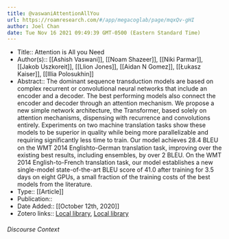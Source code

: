 ```yaml
---
title: @vaswaniAttentionAllYou
url: https://roamresearch.com/#/app/megacoglab/page/mqxQv-gHI
author: Joel Chan
date: Tue Nov 16 2021 09:49:39 GMT-0500 (Eastern Standard Time)
---
```


- Title:: Attention is All you Need
- Author(s):: [[Ashish Vaswani]], [[Noam Shazeer]], [[Niki Parmar]], [[Jakob Uszkoreit]], [[Llion Jones]], [[Aidan N Gomez]], [[Łukasz Kaiser]], [[Illia Polosukhin]]
- Abstract:: The dominant sequence transduction models are based on complex recurrent or convolutional neural networks that include an encoder and a decoder. The best performing models also connect the encoder and decoder through an attention mechanism. We propose a new simple network architecture, the Transformer, based solely on attention mechanisms, dispensing with recurrence and convolutions entirely. Experiments on two machine translation tasks show these models to be superior in quality while being more parallelizable and requiring signiﬁcantly less time to train. Our model achieves 28.4 BLEU on the WMT 2014 Englishto-German translation task, improving over the existing best results, including ensembles, by over 2 BLEU. On the WMT 2014 English-to-French translation task, our model establishes a new single-model state-of-the-art BLEU score of 41.0 after training for 3.5 days on eight GPUs, a small fraction of the training costs of the best models from the literature.
- Type:: [[Article]]
- Publication::
- Date Added:: [[October 12th, 2020]]
- Zotero links:: [Local library](zotero://select/groups/2451508/items/SIM222DV), [Local library](https://www.zotero.org/groups/2451508/items/SIM222DV)

###### Discourse Context


